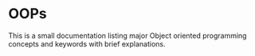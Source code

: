 # OOPs
This is a small documentation listing major Object oriented programming concepts and keywords with brief explanations.

